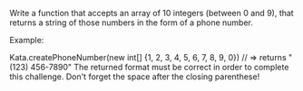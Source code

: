 Write a function that accepts an array of 10 integers (between 0 and 9), that returns a string of those numbers in the form of a phone number.

Example:

Kata.createPhoneNumber(new int[] {1, 2, 3, 4, 5, 6, 7, 8, 9, 0}) // => returns "(123) 456-7890"
The returned format must be correct in order to complete this challenge. 
Don't forget the space after the closing parenthese!
